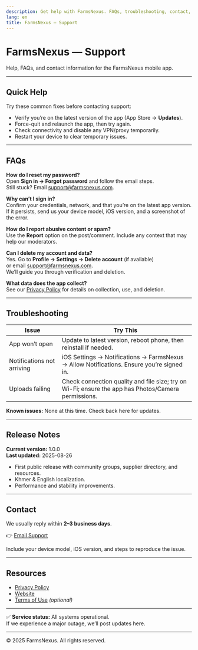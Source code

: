 ```yaml
---
description: Get help with FarmsNexus. FAQs, troubleshooting, contact, and resources.
lang: en
title: FarmsNexus — Support
---
```


# FarmsNexus — Support

Help, FAQs, and contact information for the FarmsNexus mobile app.

---

## Quick Help

Try these common fixes before contacting support:

- Verify you’re on the latest version of the app (App Store → **Updates**).
- Force-quit and relaunch the app, then try again.
- Check connectivity and disable any VPN/proxy temporarily.
- Restart your device to clear temporary issues.

---

## FAQs

**How do I reset my password?**  
Open **Sign in → Forgot password** and follow the email steps.  
Still stuck? Email [support@farmsnexus.com](mailto:support@farmsnexus.com).

**Why can’t I sign in?**  
Confirm your credentials, network, and that you’re on the latest app version.  
If it persists, send us your device model, iOS version, and a screenshot of the error.

**How do I report abusive content or spam?**  
Use the **Report** option on the post/comment. Include any context that may help our moderators.

**Can I delete my account and data?**  
Yes. Go to **Profile → Settings → Delete account** (if available)  
or email [support@farmsnexus.com](mailto:support@farmsnexus.com).  
We’ll guide you through verification and deletion.

**What data does the app collect?**  
See our [Privacy Policy](https://github.com/siden9700/dcxprojectapp/blob/main/FarmsNexus_Privacy.md) for details on collection, use, and deletion.

---

## Troubleshooting

| Issue                      | Try This                                                                 |
|-----------------------------|--------------------------------------------------------------------------|
| App won’t open              | Update to latest version, reboot phone, then reinstall if needed.        |
| Notifications not arriving  | iOS Settings → Notifications → FarmsNexus → Allow Notifications. Ensure you’re signed in. |
| Uploads failing             | Check connection quality and file size; try on Wi-Fi; ensure the app has Photos/Camera permissions. |

**Known issues:** None at this time. Check back here for updates.

---

## Release Notes

**Current version:** 1.0.0  
**Last updated:** 2025-08-26

- First public release with community groups, supplier directory, and resources.  
- Khmer & English localization.  
- Performance and stability improvements.  

---

## Contact

We usually reply within **2–3 business days**.

👉 [Email Support](mailto:support@farmsnexus.com)

Include your device model, iOS version, and steps to reproduce the issue.

---

## Resources

- [Privacy Policy](https://github.com/siden9700/dcxprojectapp/blob/main/FarmsNexus_Privacy.md)  
- [Website](https://farmsnexus.com)  
- [Terms of Use](https://farmsnexus.com/terms) *(optional)*  

---

✅ **Service status:** All systems operational.  
If we experience a major outage, we’ll post updates here.

---

© 2025 FarmsNexus. All rights reserved.
